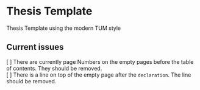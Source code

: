 # Thesis Template

Thesis Template using the modern TUM style

## Current issues

[ ] There are currently page Numbers on the empty pages before the table of contents. They should be removed.  
[ ] There is a line on top of the empty page after the `declaration`. The line should be removed.  
